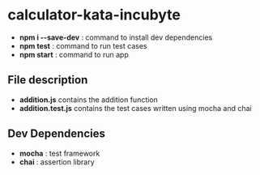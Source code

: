 
# calculator-kata-incubyte
+ **npm i --save-dev** : command to install dev dependencies
+ **npm test** : command to run test cases 
+ **npm start** : command to run app

## File description

+ **addition.js** contains the addition function
+ **addition.test.js** contains the test cases written using mocha and chai

## Dev Dependencies

+ **mocha** : test framework
+ **chai** : assertion library